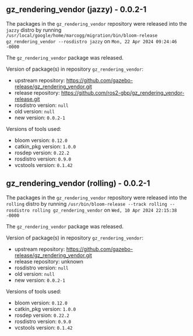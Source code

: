 ## gz_rendering_vendor (jazzy) - 0.0.2-1

The packages in the `gz_rendering_vendor` repository were released into the `jazzy` distro by running `/usr/local/google/home/marcogg/migration/bin/bloom-release gz_rendering_vendor --rosdistro jazzy` on `Mon, 22 Apr 2024 09:24:46 -0000`

The `gz_rendering_vendor` package was released.

Version of package(s) in repository `gz_rendering_vendor`:

- upstream repository: https://github.com/gazebo-release/gz_rendering_vendor.git
- release repository: https://github.com/ros2-gbp/gz_rendering_vendor-release.git
- rosdistro version: `null`
- old version: `null`
- new version: `0.0.2-1`

Versions of tools used:

- bloom version: `0.12.0`
- catkin_pkg version: `1.0.0`
- rosdep version: `0.22.2`
- rosdistro version: `0.9.0`
- vcstools version: `0.1.42`


## gz_rendering_vendor (rolling) - 0.0.2-1

The packages in the `gz_rendering_vendor` repository were released into the `rolling` distro by running `/usr/bin/bloom-release --track rolling --rosdistro rolling gz_rendering_vendor` on `Wed, 10 Apr 2024 22:15:38 -0000`

The `gz_rendering_vendor` package was released.

Version of package(s) in repository `gz_rendering_vendor`:

- upstream repository: https://github.com/gazebo-release/gz_rendering_vendor.git
- release repository: unknown
- rosdistro version: `null`
- old version: `null`
- new version: `0.0.2-1`

Versions of tools used:

- bloom version: `0.12.0`
- catkin_pkg version: `1.0.0`
- rosdep version: `0.22.2`
- rosdistro version: `0.9.0`
- vcstools version: `0.1.42`


